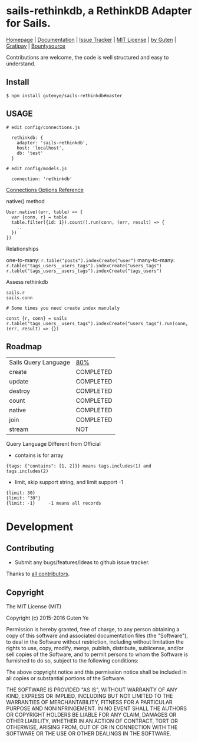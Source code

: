 sails-rethinkdb, a RethinkDB Adapter for Sails.
====================================



[Homepage](https://github.com/gutenye/sails-rethinkdb) |
[Documentation](https://github.com/gutenye/sails-rethinkdb/wiki) |
[Issue Tracker](https://github.com/gutenye/sails-rethinkdb/issues) |
[MIT License](http://choosealicense.com/licenses/mit) |
[by Guten](http://guten.me) |
[Gratipay](https://gratipay.com/gutenye) |
[Bountysource](https://www.bountysource.com/teams/gutenye)

Contributions are welcome, the code is well structured and easy to understand.

Install
-------

```
$ npm install gutenye/sails-rethinkdb#master
```

USAGE
-----

```
# edit config/connections.js

  rethinkdb: {
    adapter: 'sails-rethinkdb',
    host: 'localhost',
    db: 'test'
  }

# edit config/models.js

  connection: 'rethinkdb'
```

[Connections Options Reference](http://rethinkdb.com/api/javascript/connect)

native() method

```
User.native((err, table) => {
  var {conn, r} = table
  table.filter({id: 1}).count().run(conn, (err, result) => {
    ..
  })
})
```

Relationships

one-to-many: `r.table("posts").indexCreate("user")`
many-to-many: `r.table("tags_users__users_tags").indexCreate("users_tags")` `r.table("tags_users__users_tags").indexCreate("tags_users")`

Assess rethinkdb

```
sails.r
sails.conn

# Some times you need create index manulaly

const {r, conn} = sails
r.table("tags_users__users_tags").indexCreate("users_tags").run(conn, (err, result) => {})
```

Roadmap
------

|                     |                     |
|---------------------|---------------------|
|Sails Query Language | [80%](https://github.com/gutenye/sails-rethinkdb/blob/master/lib/query.js)
| create              | COMPLETED
| update              | COMPLETED
| destroy             | COMPLETED
| count               | COMPLETED
| native              | COMPLETED
| join                | COMPLETED
| stream              | NOT

Query Language Different from Official

- contains is for array

```
{tags: {"contains": [1, 2]}} means tags.includes(1) and tags.includes(2)
```

- limit, skip support string, and limit support -1

```
{limit: 30}
{limit: "30"}
{limit: -1}     -1 means all records
```

Development
===========

Contributing
-------------

* Submit any bugs/features/ideas to github issue tracker.

Thanks to [all contributors](https://github.com/gutenye/sails-rethinkdb/contributors).

Copyright
---------

The MIT License (MIT)

Copyright (c) 2015-2016 Guten Ye

Permission is hereby granted, free of charge, to any person obtaining a copy
of this software and associated documentation files (the "Software"), to deal
in the Software without restriction, including without limitation the rights
to use, copy, modify, merge, publish, distribute, sublicense, and/or sell
copies of the Software, and to permit persons to whom the Software is
furnished to do so, subject to the following conditions:

The above copyright notice and this permission notice shall be included in all
copies or substantial portions of the Software.

THE SOFTWARE IS PROVIDED "AS IS", WITHOUT WARRANTY OF ANY KIND, EXPRESS OR
IMPLIED, INCLUDING BUT NOT LIMITED TO THE WARRANTIES OF MERCHANTABILITY,
FITNESS FOR A PARTICULAR PURPOSE AND NONINFRINGEMENT. IN NO EVENT SHALL THE
AUTHORS OR COPYRIGHT HOLDERS BE LIABLE FOR ANY CLAIM, DAMAGES OR OTHER
LIABILITY, WHETHER IN AN ACTION OF CONTRACT, TORT OR OTHERWISE, ARISING FROM,
OUT OF OR IN CONNECTION WITH THE SOFTWARE OR THE USE OR OTHER DEALINGS IN THE
SOFTWARE.
